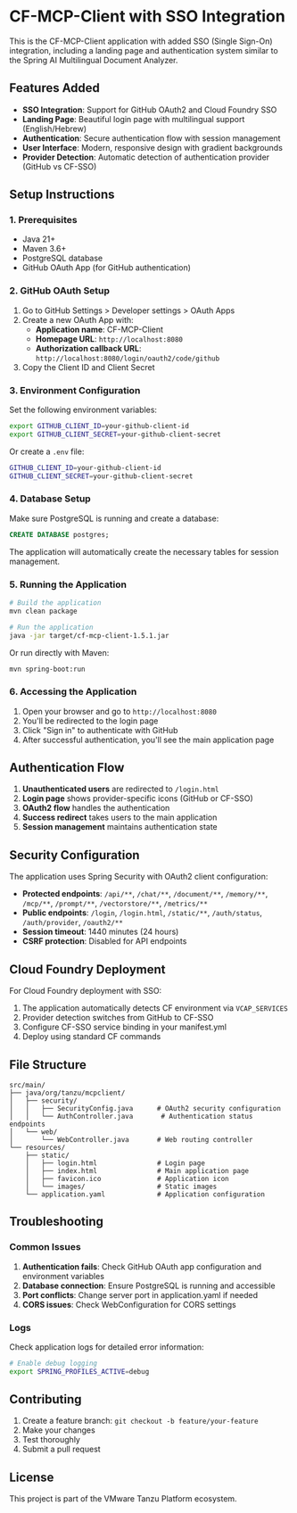 # CF-MCP-Client with SSO Integration

This is the CF-MCP-Client application with added SSO (Single Sign-On) integration, including a landing page and authentication system similar to the Spring AI Multilingual Document Analyzer.

## Features Added

- **SSO Integration**: Support for GitHub OAuth2 and Cloud Foundry SSO
- **Landing Page**: Beautiful login page with multilingual support (English/Hebrew)
- **Authentication**: Secure authentication flow with session management
- **User Interface**: Modern, responsive design with gradient backgrounds
- **Provider Detection**: Automatic detection of authentication provider (GitHub vs CF-SSO)

## Setup Instructions

### 1. Prerequisites

- Java 21+
- Maven 3.6+
- PostgreSQL database
- GitHub OAuth App (for GitHub authentication)

### 2. GitHub OAuth Setup

1. Go to GitHub Settings > Developer settings > OAuth Apps
2. Create a new OAuth App with:
   - **Application name**: CF-MCP-Client
   - **Homepage URL**: `http://localhost:8080`
   - **Authorization callback URL**: `http://localhost:8080/login/oauth2/code/github`
3. Copy the Client ID and Client Secret

### 3. Environment Configuration

Set the following environment variables:

```bash
export GITHUB_CLIENT_ID=your-github-client-id
export GITHUB_CLIENT_SECRET=your-github-client-secret
```

Or create a `.env` file:

```bash
GITHUB_CLIENT_ID=your-github-client-id
GITHUB_CLIENT_SECRET=your-github-client-secret
```

### 4. Database Setup

Make sure PostgreSQL is running and create a database:

```sql
CREATE DATABASE postgres;
```

The application will automatically create the necessary tables for session management.

### 5. Running the Application

```bash
# Build the application
mvn clean package

# Run the application
java -jar target/cf-mcp-client-1.5.1.jar
```

Or run directly with Maven:

```bash
mvn spring-boot:run
```

### 6. Accessing the Application

1. Open your browser and go to `http://localhost:8080`
2. You'll be redirected to the login page
3. Click "Sign in" to authenticate with GitHub
4. After successful authentication, you'll see the main application page

## Authentication Flow

1. **Unauthenticated users** are redirected to `/login.html`
2. **Login page** shows provider-specific icons (GitHub or CF-SSO)
3. **OAuth2 flow** handles the authentication
4. **Success redirect** takes users to the main application
5. **Session management** maintains authentication state

## Security Configuration

The application uses Spring Security with OAuth2 client configuration:

- **Protected endpoints**: `/api/**`, `/chat/**`, `/document/**`, `/memory/**`, `/mcp/**`, `/prompt/**`, `/vectorstore/**`, `/metrics/**`
- **Public endpoints**: `/login`, `/login.html`, `/static/**`, `/auth/status`, `/auth/provider`, `/oauth2/**`
- **Session timeout**: 1440 minutes (24 hours)
- **CSRF protection**: Disabled for API endpoints

## Cloud Foundry Deployment

For Cloud Foundry deployment with SSO:

1. The application automatically detects CF environment via `VCAP_SERVICES`
2. Provider detection switches from GitHub to CF-SSO
3. Configure CF-SSO service binding in your manifest.yml
4. Deploy using standard CF commands

## File Structure

```
src/main/
├── java/org/tanzu/mcpclient/
│   ├── security/
│   │   ├── SecurityConfig.java      # OAuth2 security configuration
│   │   └── AuthController.java       # Authentication status endpoints
│   └── web/
│       └── WebController.java       # Web routing controller
└── resources/
    ├── static/
    │   ├── login.html               # Login page
    │   ├── index.html               # Main application page
    │   ├── favicon.ico              # Application icon
    │   └── images/                  # Static images
    └── application.yaml             # Application configuration
```

## Troubleshooting

### Common Issues

1. **Authentication fails**: Check GitHub OAuth app configuration and environment variables
2. **Database connection**: Ensure PostgreSQL is running and accessible
3. **Port conflicts**: Change server port in application.yaml if needed
4. **CORS issues**: Check WebConfiguration for CORS settings

### Logs

Check application logs for detailed error information:

```bash
# Enable debug logging
export SPRING_PROFILES_ACTIVE=debug
```

## Contributing

1. Create a feature branch: `git checkout -b feature/your-feature`
2. Make your changes
3. Test thoroughly
4. Submit a pull request

## License

This project is part of the VMware Tanzu Platform ecosystem.
